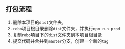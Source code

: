 ## 打包流程
1. 删除本项目的`dist`文件夹，
2. `robo`项目根目录删除`dist`文件夹，并执行`npm run prod`
3. 复制`robo`项目下的`dist`文件夹到本项目根目录
4. 提交代码并合并到`master`分支，创建一个新的`tag`